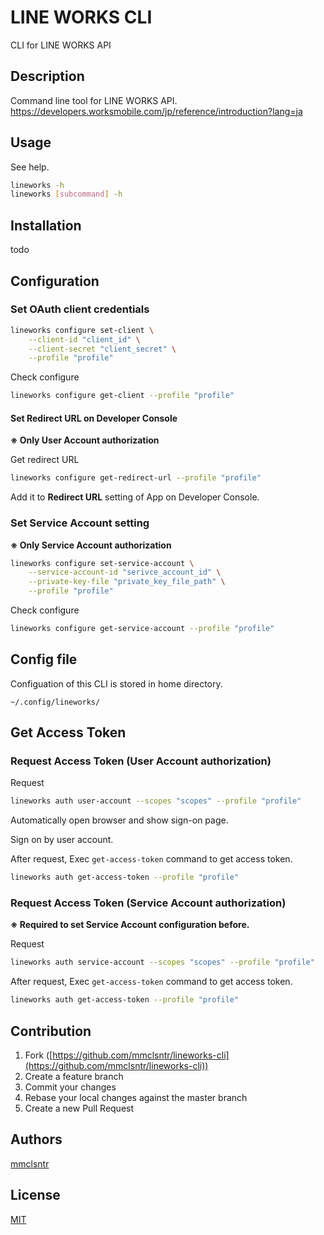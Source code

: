 # LINE WORKS CLI
CLI for LINE WORKS API

## Description
Command line tool for LINE WORKS API.  
https://developers.worksmobile.com/jp/reference/introduction?lang=ja

## Usage
See help.

```bash
lineworks -h
lineworks [subcommand] -h
```

## Installation
todo

## Configuration
### Set OAuth client credentials

```bash
lineworks configure set-client \
    --client-id "client_id" \
    --client-secret "client_secret" \
    --profile "profile"
```

Check configure

```bash
lineworks configure get-client --profile "profile"
```

#### Set Redirect URL on Developer Console
**※ Only User Account authorization**

Get redirect URL

```bash
lineworks configure get-redirect-url --profile "profile"
```

Add it to **Redirect URL** setting of App on Developer Console.

### Set Service Account setting
**※ Only Service Account authorization**

```bash
lineworks configure set-service-account \
    --service-account-id "serivce_account_id" \
    --private-key-file "private_key_file_path" \
    --profile "profile"
```

Check configure

```bash
lineworks configure get-service-account --profile "profile"
```

## Config file
Configuation of this CLI is stored in home directory.

`~/.config/lineworks/`

## Get Access Token
### Request Access Token (User Account authorization)
Request

```bash
lineworks auth user-account --scopes "scopes" --profile "profile"
```

Automatically open browser and show sign-on page.

Sign on by user account.

After request, Exec `get-access-token` command to get access token.

```bash
lineworks auth get-access-token --profile "profile"
```

### Request Access Token (Service Account authorization)
**※ Required to set Service Account configuration before.**

Request

```bash
lineworks auth service-account --scopes "scopes" --profile "profile"
```

After request, Exec `get-access-token` command to get access token.

```bash
lineworks auth get-access-token --profile "profile"
```

## Contribution

1. Fork ([https://github.com/mmclsntr/lineworks-cli](https://github.com/mmclsntr/lineworks-cli))
1. Create a feature branch
1. Commit your changes
1. Rebase your local changes against the master branch
1. Create a new Pull Request

## Authors
[mmclsntr](https://github.com/mmclsntr)

## License
[MIT](LICENSE.txt)
